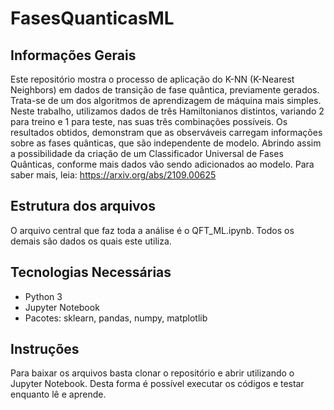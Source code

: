 # FasesQuanticasML
## Informações Gerais
Este repositório mostra o processo de aplicação do K-NN (K-Nearest Neighbors) em dados de transição de fase quântica, previamente gerados. Trata-se de um dos algoritmos de aprendizagem de máquina mais simples. Neste trabalho, utilizamos dados de três Hamiltonianos distintos, variando 2 para treino e 1 para teste, nas suas três combinações possíveis. Os resultados obtidos, demonstram que as observáveis carregam informações sobre as fases quânticas, que são independente de modelo.  Abrindo assim a possibilidade da criação de um Classificador Universal de Fases Quânticas, conforme mais dados vão sendo adicionados ao modelo. Para saber mais, leia: https://arxiv.org/abs/2109.00625

## Estrutura dos arquivos
O arquivo central que faz toda a análise é o QFT_ML.ipynb. Todos os demais são dados os quais este utiliza.

## Tecnologias Necessárias
* Python 3
* Jupyter Notebook
* Pacotes: sklearn, pandas, numpy, matplotlib

## Instruções
Para baixar os arquivos basta clonar o repositório e abrir utilizando o Jupyter Notebook. Desta forma é possível executar os códigos e testar enquanto lê e aprende.
